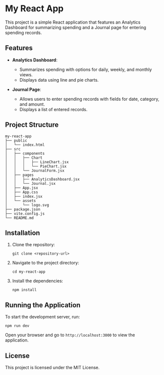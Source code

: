 # My React App

This project is a simple React application that features an Analytics Dashboard for summarizing spending and a Journal page for entering spending records.

## Features

- **Analytics Dashboard**: 
  - Summarizes spending with options for daily, weekly, and monthly views.
  - Displays data using line and pie charts.

- **Journal Page**: 
  - Allows users to enter spending records with fields for date, category, and amount.
  - Displays a list of entered records.

## Project Structure

```
my-react-app
├── public
│   └── index.html
├── src
│   ├── components
│   │   ├── Chart
│   │   │   ├── LineChart.jsx
│   │   │   └── PieChart.jsx
│   │   └── JournalForm.jsx
│   ├── pages
│   │   ├── AnalyticsDashboard.jsx
│   │   └── Journal.jsx
│   ├── App.jsx
│   ├── App.css
│   ├── index.jsx
│   └── assets
│       └── logo.svg
├── package.json
├── vite.config.js
└── README.md
```

## Installation

1. Clone the repository:
   ```
   git clone <repository-url>
   ```

2. Navigate to the project directory:
   ```
   cd my-react-app
   ```

3. Install the dependencies:
   ```
   npm install
   ```

## Running the Application

To start the development server, run:
```
npm run dev
```

Open your browser and go to `http://localhost:3000` to view the application.

## License

This project is licensed under the MIT License.